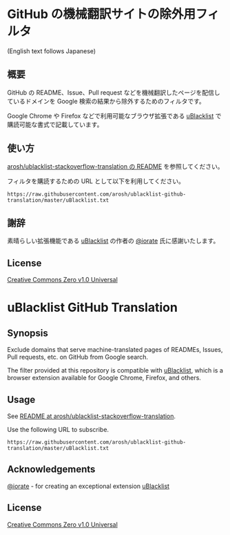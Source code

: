 # GitHub の機械翻訳サイトの除外用フィルタ

(English text follows Japanese)

## 概要

GitHub の README、Issue、Pull request などを機械翻訳したページを配信しているドメインを Google 検索の結果から除外するためのフィルタです。

Google Chrome や Firefox などで利用可能なブラウザ拡張である [uBlacklist](https://github.com/iorate/uBlacklist) で購読可能な書式で記載しています。

## 使い方

[arosh/ublacklist-stackoverflow-translation の README](https://github.com/arosh/ublacklist-stackoverflow-translation) を参照してください。

フィルタを購読するための URL として以下を利用してください。

```
https://raw.githubusercontent.com/arosh/ublacklist-github-translation/master/uBlacklist.txt
```

## 謝辞

素晴らしい拡張機能である [uBlacklist](https://github.com/iorate/uBlacklist) の作者の [@iorate](https://github.com/iorate) 氏に感謝いたします。

## License

[Creative Commons Zero v1.0 Universal](LICENSE)

# uBlacklist GitHub Translation

## Synopsis

Exclude domains that serve machine-translated pages of READMEs, Issues, Pull requests, etc. on GitHub from Google search.

The filter provided at this repository is compatible with [uBlacklist](https://github.com/iorate/uBlacklist), which is a browser extension available for Google Chrome, Firefox, and others.

## Usage

See [README at arosh/ublacklist-stackoverflow-translation](https://github.com/arosh/ublacklist-stackoverflow-translation).

Use the following URL to subscribe.

```
https://raw.githubusercontent.com/arosh/ublacklist-github-translation/master/uBlacklist.txt
```

## Acknowledgements

[@iorate](https://github.com/iorate) - for creating an exceptional extension [uBlacklist](https://github.com/iorate/uBlacklist)

## License

[Creative Commons Zero v1.0 Universal](LICENSE)
